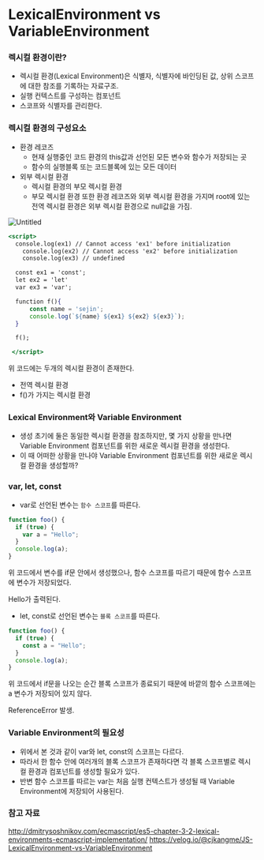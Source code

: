 # **LexicalEnvironment vs VariableEnvironment**

### 렉시컬 환경이란?

- 렉시컬 환경(Lexical Environment)은 식별자, 식별자에 바인딩된 값, 상위 스코프에 대한 참조를 기록하는 자료구조.
- 실행 컨텍스트를 구성하는 컴포넌트
- 스코프와 식별자를 관리한다.

### 렉시컬 환경의 구성요소

- 환경 레코즈
  - 현재 실행중인 코드 환경의 this값과 선언된 모든 변수와 함수가 저장되는 곳
  - 함수의 실행블록 또는 코드블록에 있는 모든 데이터
- 외부 렉시컬 환경
  - 렉시컬 환경의 부모 렉시컬 환경
  - 부모 렉시컬 환경 또한 환경 레코즈와 외부 렉시컬 환경을 가지며 root에 있는 전역 렉시컬 환경은 외부 렉시컬 환경으로 null값을 가짐.

![Untitled](https://prod-files-secure.s3.us-west-2.amazonaws.com/7fe93563-b680-4a21-8a23-42c5ad3b7a81/d18a46ed-4493-4195-b9c5-32f70d9b076b/Untitled.png)

```jsx
<script>
  console.log(ex1) // Cannot access 'ex1' before initialization
	console.log(ex2) // Cannot access 'ex2' before initialization
	console.log(ex3) // undefined

  const ex1 = 'const';
  let ex2 = 'let'
  var ex3 = 'var';

  function f(){
      const name = 'sejin';
      console.log(`${name} ${ex1} ${ex2} ${ex3}`);
  }

  f();

 </script>
```

위 코드에는 두개의 렉시컬 환경이 존재한다.

- 전역 렉시컬 환경
- f()가 가지는 렉시컬 환경

### Lexical Environment와 Variable Environment

- 생성 초기에 둘은 동일한 렉시컬 환경을 참조하지만, 몇 가지 상황을 만나면 Variable Environment 컴포넌트를 위한 새로운 렉시컬 환경을 생성한다.
- 이 때 어떠한 상황을 만나야 Variable Environment 컴포넌트를 위한 새로운 렉시컬 환경을 생성할까?

### var, let, const

- var로 선언된 변수는 `함수 스코프`를 따른다.

```jsx
function foo() {
  if (true) {
    var a = "Hello";
  }
  console.log(a);
}
```

위 코드에서 변수를 if문 안에서 생성했으나, 함수 스코프를 따르기 때문에 함수 스코프에 변수가 저장되었다.

Hello가 출력된다.

- let, const로 선언된 변수는 `블록 스코프`를 따른다.

```jsx
function foo() {
  if (true) {
    const a = "Hello";
  }
  console.log(a);
}
```

위 코드에서 if문을 나오는 순간 블록 스코프가 종료되기 때문에 바깥의 함수 스코프에는 a 변수가 저장되어 있지 않다.

ReferenceError 발생.

### Variable Environment의 필요성

- 위에서 본 것과 같이 var와 let, const의 스코프는 다르다.
- 따라서 한 함수 안에 여러개의 블록 스코프가 존재하다면 각 블록 스코프별로 렉시컬 환경과 컴포넌트를 생성할 필요가 있다.
- 반변 함수 스코프를 따르는 var는 처음 실행 컨텍스트가 생성될 때 Variable Environment에 저장되어 사용된다.

### 참고 자료

http://dmitrysoshnikov.com/ecmascript/es5-chapter-3-2-lexical-environments-ecmascript-implementation/
https://velog.io/@cjkangme/JS-LexicalEnvironment-vs-VariableEnvironment
